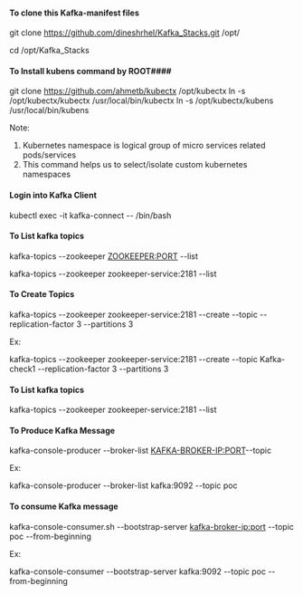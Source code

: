 #### To clone this Kafka-manifest files #### 

git clone https://github.com/dineshrhel/Kafka_Stacks.git /opt/

cd /opt/Kafka_Stacks



#### To Install kubens command by ROOT#### 

git clone https://github.com/ahmetb/kubectx /opt/kubectx
ln -s /opt/kubectx/kubectx /usr/local/bin/kubectx
ln -s /opt/kubectx/kubens /usr/local/bin/kubens

Note: 
1. Kubernetes namespace is logical group of micro services related pods/services
2. This command helps us to select/isolate custom kubernetes namespaces

#### Login into Kafka Client ####

kubectl exec -it kafka-connect -- /bin/bash


#### To List kafka topics #### 

kafka-topics --zookeeper <ZOOKEEPER:PORT> --list

kafka-topics --zookeeper zookeeper-service:2181 --list


#### To Create Topics #### 
kafka-topics --zookeeper zookeeper-service:2181 --create --topic <TOPIC-NAME> --replication-factor 3 --partitions 3

Ex:

kafka-topics --zookeeper zookeeper-service:2181 --create --topic Kafka-check1 --replication-factor 3 --partitions 3


#### To List kafka topics #### 
kafka-topics --zookeeper zookeeper-service:2181 --list

#### To Produce Kafka Message #### 

kafka-console-producer --broker-list  <KAFKA-BROKER-IP:PORT>--topic <TOPIC-NAME>

Ex:

kafka-console-producer --broker-list kafka:9092 --topic poc

#### To consume Kafka message #### 

kafka-console-consumer.sh --bootstrap-server <kafka-broker-ip:port> --topic poc --from-beginning

Ex:

kafka-console-consumer --bootstrap-server kafka:9092 --topic poc --from-beginning
